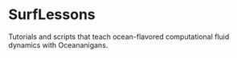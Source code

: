 # SurfLessons

Tutorials and scripts that teach ocean-flavored computational fluid dynamics with Oceananigans.
